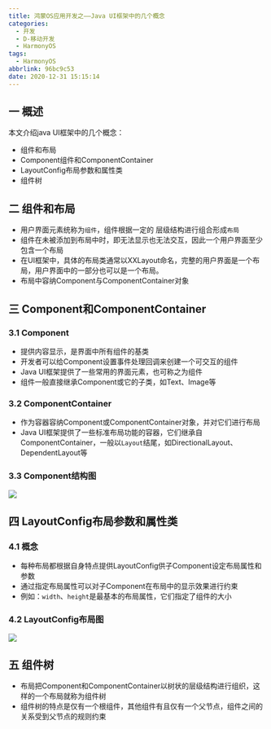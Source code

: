 ```yaml
---
title: 鸿蒙OS应用开发之——Java UI框架中的几个概念
categories:
  - 开发
  - D-移动开发
  - HarmonyOS
tags:
  - HarmonyOS
abbrlink: 96bc9c53
date: 2020-12-31 15:15:14
---
```

## 一 概述

本文介绍java UI框架中的几个概念：

* 组件和布局
* Component组件和ComponentContainer
* LayoutConfig布局参数和属性类
* 组件树

<!--more-->

## 二 组件和布局

* 用户界面元素统称为`组件`，组件根据一定的 层级结构进行组合形成`布局`
* 组件在未被添加到布局中时，即无法显示也无法交互，因此一个用户界面至少包含一个布局
* 在UI框架中，具体的布局类通常以XXLayout命名，完整的用户界面是一个布局，用户界面中的一部分也可以是一个布局。
* 布局中容纳Component与ComponentContainer对象

## 三 Component和ComponentContainer

### 3.1 Component

* 提供内容显示，是界面中所有组件的基类
* 开发者可以给Component设置事件处理回调来创建一个可交互的组件
* Java UI框架提供了一些常用的界面元素，也可称之为组件
* 组件一般直接继承Component或它的子类，如Text、Image等

### 3.2 ComponentContainer

* 作为容器容纳Component或ComponentContainer对象，并对它们进行布局
* Java UI框架提供了一些标准布局功能的容器，它们继承自ComponentContainer，一般以`Layout`结尾，如DirectionalLayout、DependentLayout等

### 3.3 Component结构图

![][1]

## 四 LayoutConfig布局参数和属性类

### 4.1 概念

* 每种布局都根据自身特点提供LayoutConfig供子Component设定布局属性和参数
* 通过指定布局属性可以对子Component在布局中的显示效果进行约束
* 例如：`width`、`height`是最基本的布局属性，它们指定了组件的大小

### 4.2 LayoutConfig布局图
![][2]

## 五 组件树

* 布局把Component和ComponentContainer以树状的层级结构进行组织，这样的一个布局就称为组件树
* 组件树的特点是仅有一个根组件，其他组件有且仅有一个父节点，组件之间的关系受到父节点的规则约束





[1]:https://raw.githubusercontent.com/PGzxc/CDN/master/blog-hmos/hmos-component-struct.png
[2]:https://raw.githubusercontent.com/PGzxc/CDN/master/blog-hmos/hmos-layoutconfig-view.png